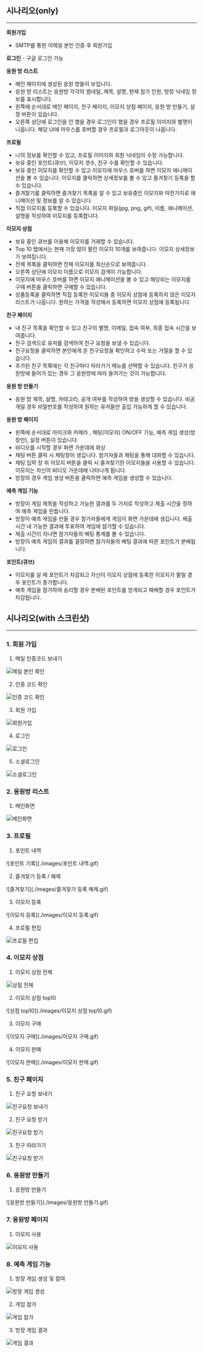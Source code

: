 ## **시나리오(only)**

---

**회원가입**

- SMTP를 통한 이메일 본인 인증 후 회원가입

**로그인** - 구글 로그인 가능

**응원 방 리스트**

- 메인 페이지에 생성된 응원 방들이 보입니다.
- 응원 방 리스트는 응원방 각각의 썸네일, 제목, 설명, 현재 참가 인원, 방장 닉네임 정보를 표시합니다.
- 왼쪽에 순서대로 메인 페이지, 친구 페이지, 이모지 상점 페이지, 응원 방 만들기, 설정 버튼이 있습니다.
- 오른쪽 상단에 로그인을 안 했을 경우 로그인이 했을 경우 프로필 이미지와 별명이 나옵니다. 해당 UI에 마우스를 호버할 경우 프로필과 로그아웃이 나옵니다.

**프로필**

- 나의 정보를 확인할 수 있고, 프로필 이미지와 회원 닉네임이 수정 가능합니다.
- 보유 중인 포인트(큐브), 이모지 갯수, 친구 수를 확인할 수 있습니다.
- 보유 중인 이모지를 확인할 수 있고 이모지에 마우스 호버를 하면 이모지 애니메이션을 볼 수 있습니다. 이모지를 클릭하면 상세정보를 볼 수 있고 즐겨찾기 등록을 할 수 있습니다.
- 즐겨찾기를 클릭하면 즐겨찾기 목록을 알 수 있고 보유중인 이모지와 마찬가지로 애니메이션 및 정보를 알 수 있습니다.
- 직접 이모지를 등록할 수 있습니다. 이모지 파일(jpg, png, gif), 이름, 애니메이션, 설명을 작성하여 이모지를 등록합니다.

**이모지 상점**

- 보유 중인 큐브를 이용해 이모지를 거래할 수 있습니다.
- Top 10 탭에서는 현재 가장 많이 팔린 이모지 10개를 보여줍니다. 이모지 상세정보가 보여집니다.
- 전체 목록을 클릭하면 전체 이모지를 최신순으로 보여줍니다.
- 오른쪽 상단에 이모지 이름으로 이모지 검색이 가능합니다.
- 이모지에 마우스 호버를 하면 이모지 애니메이션을 볼 수 있고 해당되는 이모지를 구매 버튼을 클릭하면 구매할 수 있습니다.
- 상품등록을 클릭하면 직접 등록한 이모지들 중 이모지 상점에 등록하지 않은 이모지 리스트가 나옵니다. 원하는 가격을 작성해서 등록하면 이모지 상점에 등록됩니다.

**친구 페이지**

- 내 친구 목록을 확인할 수 있고 친구의 별명, 이메일, 접속 여부, 최종 접속 시간을 보여줍니다.
- 친구 검색으로 유저를 검색하여 친구 요청을 보낼 수 있습니다.
- 친구요청을 클릭하면 본인에게 온 친구요청을 확인하고 수락 또는 거절을 할 수 있습니다.
- 추가된 친구 목록에는 각 친구마다 따라가기 메뉴를 선택할 수 있습니다. 친구가 응원방에 들어가 있는 경우 그 응원방에 따라 들어가는 것이 가능합니다.

**응원 방 만들기**

- 응원 방 제목, 설명, 카테고리, 공개 여부를 작성하여 방을 생성할 수 있습니다. 비공개일 경우 비밀번호를 작성하여 원하는 유저들만 출입 가능하게 할 수 있습니다.

**응원 방 페이지**

- 왼쪽에 순서대로 마이크와 카메라 , 채팅(이모지) ON/OFF 기능, 예측 게임 생성(방장만), 설정 버튼이 있습니다.
- 비디오를 시작할 경우 화면 가운데에 화상
- 채팅 버튼 클릭 시 채팅창이 생깁니다. 참가자들과 채팅을 통해 대화할 수 있습니다.
- 채팅 입력 창 위 이모지 버튼을 클릭 시 즐겨찾기한 이모지들을 사용할 수 있습니다. 이모지는 자신의 비디오 가운데에 나타나게 됩니다.
- 방장의 경우 게임 생성 버튼을 클릭하면 예측 게임을 생성할 수 있습니다.

**예측 게임 기능**

- 방장이 게임 제목을 작성하고 가능한 결과를 두 가지로 작성하고 제출 시간을 정하여 예측 게임을 만듭니다.
- 방장이 예측 게임을 만들 경우 참가자들에게 게임이 화면 가운데에 생깁니다. 제출 시간 내 가능한 결과에 투표하여 게임에 참가할 수 있습니다.
- 제출 시간이 지나면 참가자들의 베팅 통계를 볼 수 있습니다.
- 방장이 예측 게임의 결과를 결정하면 참가자들의 베팅 결과에 따른 포인트가 분배됩니다.

**포인트(큐브)**

- 이모지를 살 때 포인트가 차감되고 자신이 이모지 상점에 등록한 이모지가 팔릴 경우 포인트가 증가합니다.
- 예측 게임을 참가하여 승리할 경우 분배된 포인트를 얻게되고 패배할 경우 포인트가 차감됩니다.

## **시나리오(with 스크린샷)**

---
### 1. 회원 가입

1. 메일 인증코드 보내기

![메일 본인 확인](./images/sendcode.gif)

2. 인증 코드 확인

![인증 코드 확인](./images/codeverify.gif)

3. 회원 가입

![회원가입](./images/signup.gif)

4. 로그인

![로그인](./images/login.gif)

5. 소셜로그인

![소셜로그인](./images/googlelogin.gif)

### 2. 응원방 리스트
1. 메인화면

![메인화면](./images/메인화면.gif)

### 3. 프로필

1. 포인트 내역

![포인트 기록](./images/포인트 내역.gif)

2. 즐겨찾기 등록 / 해제

![즐겨찾기](./images/즐겨찾기 등록 해제.gif)

3. 이모지 등록

![이모지 등록](./images/이모지 등록.gif)

4. 프로필 편집

![프로필 편집](./images/프로필편집.gif)

### 4. 이모지 상점
1. 이모지 상점 전체

![상점 전체](./images/이모지상점전체.gif)

2. 이모지 상점 top10

![상점 top10](./images/이모지 상점 top10.gif)

3. 이모지 구매

![이모지 구매](./images/이모지 구매.gif)

4. 이모지 판매

![이모지 판매](./images/이모지 판매.gif)

### 5. 친구 페이지

1. 친구 요청 보내기

![친구요청 보내기](./images/친구요청.gif)

2. 친구 요청 받기

![친구요청 받기](./images/친구요청받기.gif)

3. 친구 따라가기

![친구요청 받기](./images/친구따라가기.gif)

### 6. 응원방 만들기
1. 응원방 만들기

![응원방 만들기](./images/응원방 만들기.gif)

### 7. 응원방 페이지
1. 이모지 사용

![이모지 사용](./images/응원방%20이모지.gif)

### 8. 예측 게임 기능
1. 방장 게임 생성 및 참여

![방장 게임 생성](./images/방장게임생성및참여.gif)

2. 게임 참가

![게임 참가](./images/게임참여.gif)

3. 방장 게임 결과

![게임 결과](./images/방장게임결과.gif)